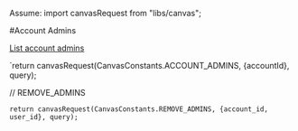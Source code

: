 
Assume:
import canvasRequest from "libs/canvas";

#Account Admins

[List account admins](https://canvas.instructure.com/doc/api/admins.html#method.admins.index)

  `return canvasRequest(CanvasConstants.ACCOUNT_ADMINS, {accountId}, query);
  
// REMOVE_ADMINS

  `return canvasRequest(CanvasConstants.REMOVE_ADMINS, {account_id, user_id}, query);`
